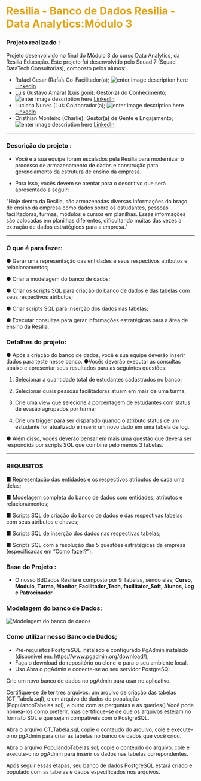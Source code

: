 # <font color="#DAA520">Resilia - Banco de Dados Resilia - Data Analytics:Módulo 3</font>

### Projeto realizado :

Projeto desenvolvido no final do Módulo 3 do curso Data Analytics, da Resilia Educação. Este projeto foi desenvolvido pelo Squad 7 (Squad DataTech Consultorias), composto pelos alunos:
    
- Rafael Cesar (Rafa): Co-Facilitador(a); ![enter image description here](https://cdn-icons-png.flaticon.com/24/3536/3536505.png) [LinkedIn](https://www.linkedin.com/in/rafael-data-analyst/)
- Luis Gustavo Amaral (Luis goni): Gestor(a) do Conhecimento; ![enter image description here](https://cdn-icons-png.flaticon.com/24/3536/3536505.png) [LinkedIn](https://www.linkedin.com/in/luisamaral2506/)
- Luciana Nunes (Lu): Colaborador(a); ![enter image description here](https://cdn-icons-png.flaticon.com/24/3536/3536505.png) [LinkedIn](https://www.linkedin.com/in/luhonunes/)
- Cristhian Monteiro (Charlie): Gestor(a) de Gente e Engajamento;  ![enter image description here](https://cdn-icons-png.flaticon.com/24/3536/3536505.png) [LinkedIn](https://www.linkedin.com/in/cristhian-monteiro/)
---
### Descrição do projeto :
- Você e a sua equipe foram escalados pela Resilia para modernizar o processo
de armazenamento de dados e construção para gerenciamento da estrutura
de ensino da empresa.

- Para isso, vocês devem se atentar para o descritivo que será apresentado a
seguir:
    
"Hoje dentro da Resilia, são armazenadas diversas informações do braço de ensino da empresa como dados sobre os estudantes, pessoas facilitadoras,
turmas, módulos e cursos em planilhas. Essas informações são colocadas
em planilhas diferentes, dificultando muitas das vezes a extração de dados
estratégicos para a empresa."

---

### O que é para fazer:
● Gerar uma representação das entidades e seus respectivos atributos e relacionamentos;

● Criar a modelagem do banco de dados;

● Criar os scripts SQL para criação do banco de dados e das tabelas com seus respectivos atributos;

● Criar scripts SQL para inserção dos dados nas tabelas;

● Executar consultas para gerar informações estratégicas para a área de ensino da Resilia.

### Detalhes do projeto:
 ● Após a criação do banco de dados, você e sua equipe deverão inserir dados para teste nesse banco.
  ●Vocês deverão executar as consultas abaixo e apresentar seus resultados para as seguintes questões:

1. Selecionar a quantidade total de estudantes cadastrados no banco;

2. Selecionar quais pessoas facilitadoras atuam em mais de uma turma;

3. Crie uma view que selecione a porcentagem de estudantes com status de evasão agrupados por turma;

4. Crie um trigger para ser disparado quando o atributo status de um estudante for atualizado e inserir um novo dado em uma tabela de log.
 
 ● Além disso, vocês deverão pensar em mais uma questão que deverá ser respondida por scripts SQL que combine pelo menos 3 tabelas.

---
### REQUISITOS  
 ■ Representação das entidades e os respectivos atributos de cada uma delas;

 ■ Modelagem completa do banco de dados com entidades, atributos e relacionamentos;

 ■ Scripts SQL de criação do banco de dados e das respectivas tabelas com seus atributos e chaves;

 ■ Scripts SQL de inserção dos dados nas respectivas tabelas;

 ■ Scripts SQL com a resolução das 5 questões estratégicas da empresa (especificadas em “Como fazer?”).

 ### Base do Projeto :
 - O nosso BdDados Resilia é composto por 9 Tabelas, sendo elas; 
 **Curso, Modulo, Turma, Monitor, Facilitador_Tech, facilitator_Soft, Alunos, Log e Patrocinador** 

### Modelagem do banco de Dados:
![Modelagem do banco de dados ](https://github.com/luisgoni/Trabalho_Grupo_BDDados_Mod3REsilia/blob/main/trabalho_MOD3_Grupo/Criando_tabelas/diagrama%20com%20suas%20rela%C3%A7oes%20.png?raw=true)

### Como utilizar nosso Banco de Dados;
- Pré-requisitos
PostgreSQL instalado e configurado
PgAdmin instalado (disponível em: https://www.pgadmin.org/download/),
- Faça o download do repositório ou clone-o para o seu ambiente local.
-  Uso
Abra o pgAdmin e conecte-se ao seu servidor PostgreSQL.

 Crie um novo banco de dados no pgAdmin para usar no aplicativo.

 Certifique-se de ter tres arquivos: um arquivo de criação das tabelas (CT_Tabela.sql), e um arquivo de dados de população (PopulandoTabelas.sql), e outro com as perguntas e as queries() Você pode nomeá-los como preferir, mas certifique-se de que os arquivos estejam no formato SQL e que sejam compatíveis com o PostgreSQL.

 Abra o arquivo CT_Tabela.sql, copie o conteudo do arquivo, cole e execute-o no pgAdmin para criar as tabelas no banco de dados que você criou.

 Abra o arquivo PopulandoTabelas.sql, copie o conteudo do arquivo, cole e execute-o no pgAdmin para inserir os dados nas tabelas correpondentes.

 Após seguir essas etapas, seu banco de dados PostgreSQL estará criado e populado com as tabelas e dados especificados nos arquivos.
 

